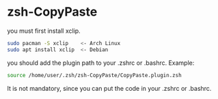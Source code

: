 # zsh-CopyPaste

you must first install xclip.
```bash
sudo pacman -S xclip    <- Arch Linux
sudo apt install xclip  <- Debian
```

you should add the plugin path to your .zshrc or .bashrc.
Example:
```bash
source /home/user/.zsh/zsh-CopyPaste/CopyPaste.plugin.zsh
```
It is not mandatory, since you can put the code in your .zshrc or .bashrc.
